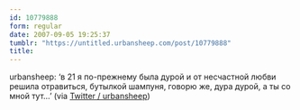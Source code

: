 ```yaml
---
id: 10779888
form: regular
date: 2007-09-05 19:25:37
tumblr: "https://untitled.urbansheep.com/post/10779888"
title:
---
```


<p>urbansheep: &lsquo;в 21 я по-прежнему была дурой и от несчастной любви решила отравиться, бутылкой шампуня, говорю же, дура дурой, а ты со мной тут&hellip;&rsquo; (via <a href="http://twitter.com/urbansheep/statuses/249150652">Twitter / urbansheep</a>)</p>

